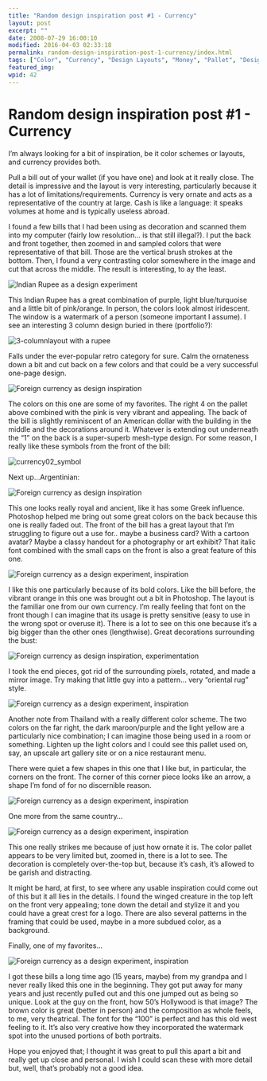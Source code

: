 ```yaml
---
title: "Random design inspiration post #1 - Currency"
layout: post
excerpt: ""
date: 2008-07-29 16:00:10
modified: 2016-04-03 02:33:18
permalink: random-design-inspiration-post-1-currency/index.html
tags: ["Color", "Currency", "Design Layouts", "Money", "Pallet", "Design &amp; Creative Process"]
featured_img: 
wpid: 42
---
```


# Random design inspiration post #1 - Currency

I’m always looking for a bit of inspiration, be it color schemes or layouts, and currency provides both.

Pull a bill out of your wallet (if you have one) and look at it really close. The detail is impressive and the layout is very interesting, particularly because it has a lot of limitations/requirements. Currency is very ornate and acts as a representative of the country at large. Cash is like a language: it speaks volumes at home and is typically useless abroad.

I found a few bills that I had been using as decoration and scanned them into my computer (fairly low resolution… is that still illegal?). I put the back and front together, then zoomed in and sampled colors that were representative of that bill. Those are the vertical brush strokes at the bottom. Then, I found a very contrasting color somewhere in the image and cut that across the middle. The result is interesting, to ay the least.

![Indian Rupee as a design experiment](/_images/2008/07/currency01_pallet1.jpg "currency01_pallet1")

This Indian Rupee has a great combination of purple, light blue/turquoise and a little bit of pink/orange. In person, the colors look almost iridescent. The window is a watermark of a person (someone important I assume). I see an interesting 3 column design buried in there (portfolio?):

![3-columnlayout with a rupee](/_images/2008/07/currency01_layout-300x182.jpg "currency01_layout")

Falls under the ever-popular retro category for sure. Calm the ornateness down a bit and cut back on a few colors and that could be a very successful one-page design.

![Foreign currency as design inspiration](/_images/2008/07/currency02_pallet1.jpg "currency02_pallet1")

The colors on this one are some of my favorites. The right 4 on the pallet above combined with the pink is very vibrant and appealing. The back of the bill is slightly reminiscent of an American dollar with the building in the middle and the decorations around it. Whatever is extending out underneath the “1” on the back is a super-superb mesh-type design. For some reason, I really like these symbols from the front of the bill:

![](/_images/2008/07/currency02_symbol.jpg "currency02_symbol")

Next up…Argentinian:

![Foreign currency as design inspiration](/_images/2008/07/currency03_pallet.jpg "currency03_pallet")

This one looks really royal and ancient, like it has some Greek influence. Photoshop helped me bring out some great colors on the back because this one is really faded out. The front of the bill has a great layout that I’m struggling to figure out a use for.. maybe a business card? With a cartoon avatar? Maybe a classy handout for a photography or art exhibit? That italic font combined with the small caps on the front is also a great feature of this one.

![Foreign currency as a design experiment, inspiration](/_images/2008/07/currency04_pallet.jpg "currency04_pallet")

I like this one particularly because of its bold colors. Like the bill before, the vibrant orange in this one was brought out a bit in Photoshop. The layout is the familiar one from our own currency. I’m really feeling that font on the front though I can imagine that its usage is pretty sensitive (easy to use in the wrong spot or overuse it). There is a lot to see on this one because it’s a big bigger than the other ones (lengthwise). Great decorations surrounding the bust:

![Foreign currency as design inspiration, experimentation](/_images/2008/07/currency04_symbol.jpg "currency04_symbol")

I took the end pieces, got rid of the surrounding pixels, rotated, and made a mirror image. Try making that little guy into a pattern… very “oriental rug” style.

![Foreign currency as a design experiment, inspiration](/_images/2008/07/currency05_pallet.jpg "currency05_pallet")

Another note from Thailand with a really different color scheme. The two colors on the far right, the dark maroon/purple and the light yellow are a particularly nice combination; I can imagine those being used in a room or something. Lighten up the light colors and I could see this pallet used on, say, an upscale art gallery site or on a nice restaurant menu.

There were quiet a few shapes in this one that I like but, in particular, the corners on the front. The corner of this corner piece looks like an arrow, a shape I’m fond of for no discernible reason.

![Foreign currency as a design experiment, inspiration](/_images/2008/07/currency05_piece.jpg)

One more from the same country…

![Foreign currency as a design experiment, inspiration](/_images/2008/07/currency07_pallet.jpg)

This one really strikes me because of just how ornate it is. The color pallet appears to be very limited but, zoomed in, there is a lot to see. The decoration is completely over-the-top but, because it’s cash, it’s allowed to be garish and distracting.

It might be hard, at first, to see where any usable inspiration could come out of this but it all lies in the details. I found the winged creature in the top left on the front very appealing; tone down the detail and stylize it and you could have a great crest for a logo. There are also several patterns in the framing that could be used, maybe in a more subdued color, as a background.

Finally, one of my favorites…

![Foreign currency as a design experiment, inspiration](/_images/2008/07/currency06_pallet.jpg)

I got these bills a long time ago (15 years, maybe) from my grandpa and I never really liked this one in the beginning. They got put away for many years and just recently pulled out and this one jumped out as being so unique. Look at the guy on the front, how 50’s Hollywood is that image? The brown color is great (better in person) and the composition as whole feels, to me, very theatrical. The font for the “100” is perfect and has this old west feeling to it. It’s also very creative how they incorporated the watermark spot into the unused portions of both portraits.

Hope you enjoyed that; I thought it was great to pull this apart a bit and really get up close and personal. I wish I could scan these with more detail but, well, that’s probably not a good idea.